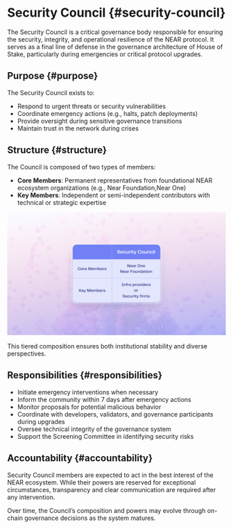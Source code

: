 # Security Council {#security-council}

The Security Council is a critical governance body responsible for ensuring the security, integrity, and operational resilience of the NEAR protocol. It serves as a final line of defense in the governance architecture of House of Stake, particularly during emergencies or critical protocol upgrades.

## Purpose {#purpose}

The Security Council exists to:

- Respond to urgent threats or security vulnerabilities
- Coordinate emergency actions (e.g., halts, patch deployments)
- Provide oversight during sensitive governance transitions
- Maintain trust in the network during crises

## Structure {#structure}

The Council is composed of two types of members:

- **Core Members**: Permanent representatives from foundational NEAR ecosystem organizations (e.g., Near Foundation,Near One)
- **Key Members**: Independent or semi-independent contributors with technical or strategic expertise

![Security Council Structure](assets/security-council.png)

This tiered composition ensures both institutional stability and diverse perspectives.

## Responsibilities {#responsibilities}

- Initiate emergency interventions when necessary
- Inform the community within 7 days after emergency actions
- Monitor proposals for potential malicious behavior
- Coordinate with developers, validators, and governance participants during upgrades
- Oversee technical integrity of the governance system
- Support the Screening Committee in identifying security risks

## Accountability {#accountability}

Security Council members are expected to act in the best interest of the NEAR ecosystem. While their powers are reserved for exceptional circumstances, transparency and clear communication are required after any intervention.

Over time, the Council’s composition and powers may evolve through on-chain governance decisions as the system matures.
